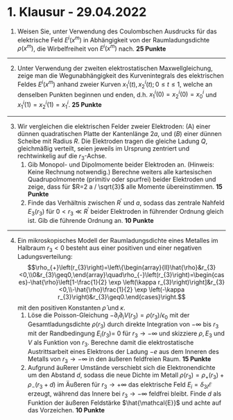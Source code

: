 # 1. Klausur - 29.04.2022
1. Weisen Sie, unter Verwendung des Coulombschen Ausdrucks für das elektrische Feld $E^{i}\left(x^{m}\right)$ in Abhängigkeit von der Raumladungsdichte $\rho\left(x^{m}\right)$, die Wirbelfreiheit von $E^{i}\left(x^{m}\right)$ nach. **25 Punkte**

---

2. Unter Verwendung der zweiten elektrostatischen Maxwellgleichung, zeige man die Wegunabhängigkeit des Kurvenintegrals des elektrischen Feldes $E^{i}\left(x^{m}\right)$ anhand zweier Kurven $x_{1}^{i}(t), x_{2}^{i}(t) ; 0 \leq t \leq 1$, welche an denselben Punkten beginnen und enden, d.h. $x_{1}^{i}(0)=x_{2}^{i}(0)=x_{0}^{i}$ und $x_{1}^{i}(1)=x_{2}^{i}(1)=x_{1}^{i}$. **25 Punkte**

---

3. Wir vergleichen die elektrischen Felder zweier Elektroden: (A) einer dünnen quadratischen Platte der Kantenlänge $2 a$, und $(B)$ einer dünnen Scheibe mit Radius $R$. Die Elektroden tragen die gleiche Ladung $Q$, gleichmäßig verteilt, seien jeweils im Ursprung zentriert und rechtwinkelig auf die $r_{3}$-Achse.
	1. Gib Monopol- und Dipolmomente beider Elektroden an. (Hinweis: Keine Rechnung notwendig.) Berechne weiters alle kartesischen Quadrupolmomente (primitiv oder spurfrei) beider Elektroden und zeige, dass für $R=2 a / \sqrt{3}$ alle Momente übereinstimmen. **15 Punkte**
	2. Finde das Verhältnis zwischen $R^{\prime}$ und $a$, sodass das zentrale Nahfeld $E_{3}\left(r_{3}\right)$ für $0<r_{3} \ll R^{\prime}$ beider Elektroden in führender Ordnung gleich ist. Gib die führende Ordnung an. **10 Punkte**

---

4. Ein mikroskopisches Modell der Raumladungsdichte eines Metalles im Halbraum $r_{3}<0$ besteht aus einer positiven und einer negativen Ladungsverteilung:$$\rho_{+}\left(r_{3}\right)=\left\{\begin{array}{ll}\hat{\rho}&r_{3}<0,\\0&r_{3}\geq0,\end{array}\quad\rho_{-}\left(r_{3}\right)=\begin{cases}-\hat{\rho}\left[1-\frac{1}{2} \exp \left(\kappa r_{3}\right)\right]&r_{3}<0,\\-\hat{\rho}\frac{1}{2} \exp \left(-\kappa r_{3}\right)&r_{3}\geq0.\end{cases}\right.$$mit den positiven Konstanten $\hat{\rho}$ und $\kappa$.
	1. Löse die Poisson-Gleichung $-\partial_{i} \partial_{i} V\left(r_{3}\right)=\rho\left(r_{3}\right) / \epsilon_{0}$ mit der Gesamtladungsdichte $\rho\left(r_{3}\right)$ durch direkte Integration von $-\infty$ bis $r_{3}$ mit der Randbedingung $E_{i}\left(r_{3}\right)=$ 0 für $r_{3} \rightarrow-\infty$ und skizziere $\rho, E_{3}$ und $V$ als Funktion von $r_{3}$. Berechne damit die elektrostatische Austrittsarbeit eines Elektrons der Ladung $-e$ aus dem Inneren des Metalls von $r_{3} \rightarrow-\infty$ in den äußeren feldfreien Raum. **15 Punkte**
	2. Aufgrund äuRerer Umstände verschiebt sich die Elektronendichte um den Abstand $d$, sodass die neue Dichte im Metall $\rho\left(r_{3}\right)=\rho_{+}\left(r_{3}\right)+\rho_{-}\left(r_{3}+d\right)$ im Äußeren für $r_{3} \rightarrow+\infty$ das elektrische Feld $E_{i}=\delta_{3 i} \mathcal{E}$ erzeugt, während das Innere bei $r_{3} \rightarrow-\infty$ feldfrei bleibt. Finde $d$ als Funktion der äußeren Feldstärke $\hat{\mathcal{E}}$ und achte auf das Vorzeichen. **10 Punkte**